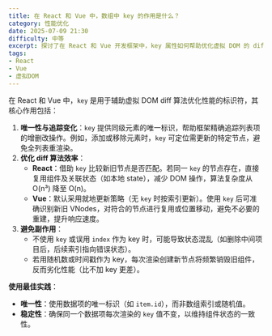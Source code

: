 ```yaml
---
title: 在 React 和 Vue 中，数组中 key 的作用是什么？
category: 性能优化
date: 2025-07-09 21:30
difficulty: 中等
excerpt: 探讨了在 React 和 Vue 开发框架中，key 属性如何帮助优化虚拟 DOM 的 diff 算法以提升组件列表的渲染效率。
tags:
- React
- Vue
- 虚拟DOM
---
```

在 React 和 Vue 中，`key` 是用于辅助虚拟 DOM diff 算法优化性能的标识符，其核心作用包括：  
1.  **唯一性与追踪变化**：`key` 提供同级元素的唯一标识，帮助框架精确追踪列表项的增删改操作。例如，添加或移除元素时，`key` 可定位需更新的特定节点，避免全列表重渲染。  
2.  **优化 diff 算法效率**：  
    -   **React**：借助 `key` 比较新旧节点是否匹配。若同一 `key` 的节点存在，直接复用组件及关联状态（如本地 state），减少 DOM 操作，算法复杂度从 O(n³) 降至 O(n)。  
    -   **Vue**：默认采用就地更新策略（无 `key` 时按索引更新）。使用 `key` 后可准确识别新旧 VNodes，对符合的节点进行复用或位置移动，避免不必要的重建，提升响应速度。  
3.  **避免副作用**：  
    -   不使用 `key` 或误用 `index` 作为 key 时，可能导致状态混乱（如删除中间项目后，后续索引指向错误状态）。  
    -   若用随机数或时间戳作为 key，每次渲染创建新节点将频繁销毁旧组件，反而劣化性能（比不加 key 更差）。  

**使用最佳实践**：  
-   **唯一性**：使用数据项的唯一标识（如 `item.id`），而非数组索引或随机值。  
-   **稳定性**：确保同一个数据项每次渲染的 `key` 值不变，以维持组件状态的一致性。
